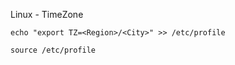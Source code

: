 Linux - TimeZone
```
echo "export TZ=<Region>/<City>" >> /etc/profile
```

```
source /etc/profile
```
